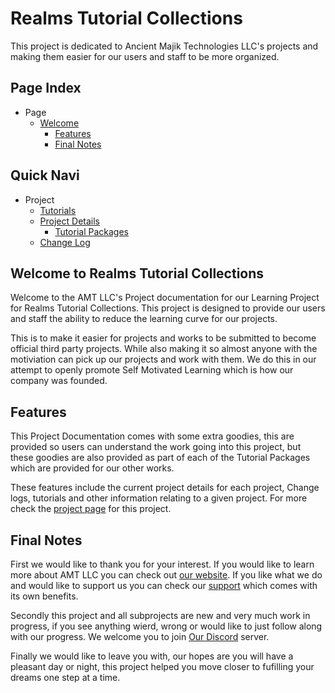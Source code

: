 [Webpage AMTHome]:https://ancientmajiktech.square.site/
[Webpage AMTSupport]:https://ancientmajiktech.square.site/support-systems

[Discord Invite]:link

[Page]:https://github.com/Ancient-Majik-Tech/Learn.Tutorial.Collections/blob/main/README.md
[Page TutHome]:https://github.com/Ancient-Majik-Tech/Learn.Tutorial.Collections/blob/main/Tutorials/TutorialsHome.md
[Page Details]:https://github.com/Ancient-Majik-Tech/Learn.Tutorial.Collections/blob/main/Project/ProjectHome.md
[Page PackagesHome]:https://github.com/Ancient-Majik-Tech/Learn.Tutorial.Collections/blob/main/Packages/PackagesHome.md
[Page Changelog]:https://github.com/Ancient-Majik-Tech/Learn.Tutorial.Collections/blob/main/Changes/ChangeLog.md

[Sec Welcome]:https://github.com/Ancient-Majik-Tech/Learn.Tutorial.Collections/blob/main/README.md#welcome-to-realms-tutorial-collections
[Sec Features]:https://github.com/Ancient-Majik-Tech/Learn.Tutorial.Collections/blob/main/README.md#features
[Sec FinalNotes]:https://github.com/Ancient-Majik-Tech/Learn.Tutorial.Collections/blob/main/README.md#final-notes

# Realms Tutorial Collections

This project is dedicated to Ancient Majik Technologies LLC's projects and making them easier for our users and staff to be more organized.

## Page Index

- Page
	- [Welcome][Sec Welcome]
		- [Features][Sec Features]
		- [Final Notes][Sec FinalNotes]

## Quick Navi

- Project
	- [Tutorials][Page TutHome]
	- [Project Details][Page Details]
		- [Tutorial Packages][Page PackagesHome]
	- [Change Log][Page ChangeLog]

## Welcome to Realms Tutorial Collections

Welcome to the AMT LLC's Project documentation for our Learning Project for Realms Tutorial Collections. This project is designed to provide our users and staff the ability to reduce the learning curve for our projects.

This is to make it easier for projects and works to be submitted to become official third party projects. While also making it so almost anyone with the motiviation can pick up our projects and work with them. We do this in our attempt to openly promote Self Motivated Learning which is how our company was founded. 


## Features

This Project Documentation comes with some extra goodies, this are provided so users can understand the work going into this project, but these goodies are also provided as part of each of the Tutorial Packages which are provided for our other works.

These features include the current project details for each project, Change logs, tutorials and other information relating to a given project. For more check the [project page][Page Details] for this project.

## Final Notes

First we would like to thank you for your interest. If you would like to learn more about AMT LLC you can check out [our website][Webpage AMTHome]. If you like what we do and would like to support us you can check our [support][Webpage AMTSupport] which comes with its own benefits.

Secondly this project and all subprojects are new and very much work in progress, if you see anything wierd, wrong or would like to just follow along with our progress. We welcome you to join [Our Discord][Discord Invite] server.

Finally we would like to leave you with, our hopes are you will have a pleasant day or night, this project helped you move closer to fufilling your dreams one step at a time.